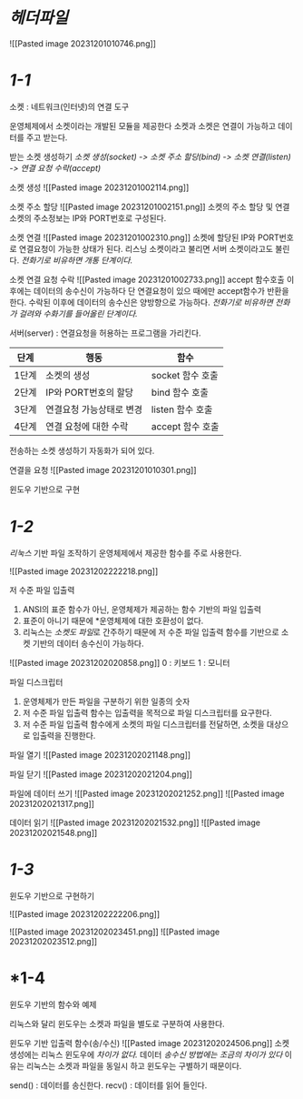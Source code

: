 
# *헤더파일*
![[Pasted image 20231201010746.png]]


#  *1-1*
소켓 : 네트워크(인터넷)의 연결 도구

운영체제에서 소켓이라는 개발된 모듈을 제공한다 소켓과 소켓은 연결이 가능하고 데이터를 주고 받는다.

 

받는 소켓 생성하기
*소켓 생성(socket) -> 소켓 주소 할당(bind) -> 소켓 연결(listen) -> 연결 요청 수락(accept)*

소켓 생성
![[Pasted image 20231201002114.png]]


소켓 주소 할당
![[Pasted image 20231201002151.png]]
소켓의 주소 할당 및 연결
소켓의 주소정보는 IP와 PORT번호로 구성된다.


소켓 연결
![[Pasted image 20231201002310.png]]
소켓에 할당된 IP와 PORT번호로 연결요청이 가능한 상태가 된다.
리스닝 소켓이라고 불리면 서버 소켓이라고도 불린다.
*전화기로 비유하면 개통 단계이다.*


소켓 연결 요청 수락
![[Pasted image 20231201002733.png]]
accept 함수호출 이후에는 데이터의 송수신이 가능하다 단 연결요청이 있으 때에만 accept함수가 반환을 한다. 수락된 이후에 데이터의 송수신은 양방향으로 가능하다.
*전화기로 비유하면 전화가 걸려와 수화기를 들어올린 단계이다.*


서버(server) : 연결요청을 허용하는 프로그램을 가리킨다.

| 단계  | 행동                     | 함수             |
| ----- | ------------------------ | ---------------- |
| 1단계 | 소켓의 생성              | socket 함수 호출 |
| 2단계 | IP와 PORT번호의 할당     | bind 함수 호출   |
| 3단계 | 연결요청 가능상태로 변경 | listen 함수 호출 |
| 4단계 | 연결 요청에 대한 수락    | accept 함수 호출                 |

전송하는 소켓 생성하기
자동화가 되어 있다.


연결을 요청
![[Pasted image 20231201010301.png]]


윈도우 기반으로 구현
# *1-2*

*리눅스* 기반 파일 조작하기
운영체제에서 제공한 함수를 주로 사용한다.


![[Pasted image 20231202222218.png]]

저 수준 파일 입출력
1.  ANSI의 표준 함수가 아닌, 운영체제가 제공하는 함수 기반의 파일 입출력
2.  표준이 아니기 때문에 *운영체제에 대한 호환성이 없다.
3.  리눅스는 *소켓도 파일*로 간주하기 때문에 저 수준 파일 입출력 함수를 기반으로 소켓 기반의 데이터 송수신이 가능하다.

![[Pasted image 20231202020858.png]]
0 : 키보드  1 : 모니터

파일 디스크립터 
1. 운영체제가 만든 파일을 구분하기 위한 일종의 숫자
2. 저 수준 파일 입출력 함수는 입출력을 목적으로 파일 디스크립터를 요구한다.
3. 저 수준 파일 입출력 함수에게 소켓의 파일 디스크립터를 전달하면, 소켓을 대상으로 입출력을 진행한다.


파일 열기
![[Pasted image 20231202021148.png]]

파일 닫기
![[Pasted image 20231202021204.png]]

파일에 데이터 쓰기
![[Pasted image 20231202021252.png]]
![[Pasted image 20231202021317.png]]

데이터 읽기
![[Pasted image 20231202021532.png]]
![[Pasted image 20231202021548.png]]

# *1-3*

윈도우 기반으로 구현하기

![[Pasted image 20231202222206.png]]

![[Pasted image 20231202023451.png]]
![[Pasted image 20231202023512.png]]


# *1-4

윈도우 기반의 함수와 예제

리눅스와 달리 윈도우는 소켓과 파일을 별도로 구분하여 사용한다.

윈도우 기반 입출력 함수(송/수신)
![[Pasted image 20231202024506.png]]
소켓 생성에는 리눅스 윈도우에 *차이가 없다.*
데이터 *송수신 방법에는 조금의 차이가 있다* 이유는 리눅스는 소켓과 파일을 동일시 하고 윈도우는 구별하기 때문이다.

send() : 데이터를 송신한다. 
recv() : 데이터를 읽어 들인다.